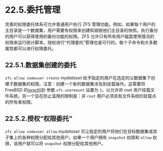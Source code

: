 # 22.5.委托管理

完善的权限委托体系可允许普通用户执行 ZFS 管理功能。例如，如果每个用户的主目录是一个数据集，用户需要有权限来创建和销毁他们主目录的快照。执行备份的用户可以获得使用的备份功能的权限。ZFS 允许只有所有用户磁盘使用情况的权限来运行统计脚本。授权进行“代理委托”管理也是可行的。每个子命令和大多数属性都可以进行权限委托。

## 22.5.1.数据集创建的委托

`zfs allow someuser create` _mydataset_ 给予指定的用户在选定的父数据集下创建子数据集的权限。注意：创建一个新的数据集涉及到挂载操作。这需要将 FreeBSD 的[sysctl(8)](https://www.freebsd.org/cgi/man.cgi?query=sysctl&sektion=8&format=html) 参数 `vfs.usermount` 设置为 `1`，以允许非 root 用户挂载文件系统。另一个旨在防止滥用的限制是：非 `root` 用户必须具有文件系统的挂载点的所有者权限。

## 22.5.2.授权“权限委托”

`zfs allow someuser allow` _mydataset_ 可让指定的用户将他们在目标数据集或其子集上的各种权限分配给其他用户。如果一个用户拥有 `snapshot` 权限和 `allow` 权限，该用户就可以将 `snapshot` 权限分配给其他用户。